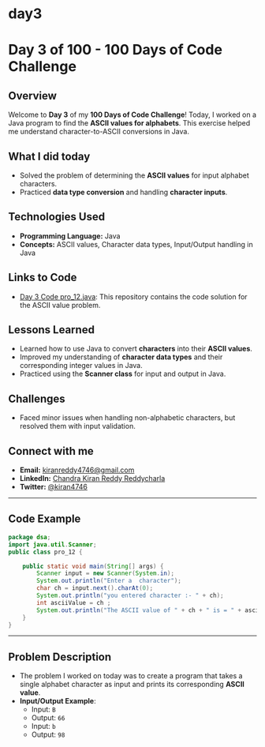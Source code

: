 # day3

# Day 3 of 100 - 100 Days of Code Challenge

## Overview
Welcome to **Day 3** of my **100 Days of Code Challenge**! Today, I worked on a Java program to find the **ASCII values for alphabets**. This exercise helped me understand character-to-ASCII conversions in Java.

## What I did today
- Solved the problem of determining the **ASCII values** for input alphabet characters.
- Practiced **data type conversion** and handling **character inputs**.

## Technologies Used
- **Programming Language:** Java
- **Concepts:** ASCII values, Character data types, Input/Output handling in Java

## Links to Code
- [Day 3 Code pro_12.java](#https://github.com/kiranreddy4433E/day3/blob/main/pro_12.java): This repository contains the code solution for the ASCII value problem.

## Lessons Learned
- Learned how to use Java to convert **characters** into their **ASCII values**.
- Improved my understanding of **character data types** and their corresponding integer values in Java.
- Practiced using the **Scanner class** for input and output in Java.

## Challenges
- Faced minor issues when handling non-alphabetic characters, but resolved them with input validation.

## Connect with me
- **Email:** [kiranreddy4746@gmail.com](mailto:kiranreddy4746@gmail.com)
- **LinkedIn:** [Chandra Kiran Reddy Reddycharla](https://www.linkedin.com/in/chandra-kiran-reddy-reddycharla-a9a746230/)
- **Twitter:** [@kiran4746](https://twitter.com/kiran4746)

---

## Code Example

```java
package dsa;
import java.util.Scanner;
public class pro_12 {

	public static void main(String[] args) {
		Scanner input = new Scanner(System.in);
		System.out.println("Enter a  character");
		char ch = input.next().charAt(0);
		System.out.println("you entered character :- " + ch);
		int asciiValue = ch ;
		System.out.println("The ASCII value of " + ch + " is = " + asciiValue);		
	}
}


```
----

## Problem Description
- The problem I worked on today was to create a program that takes a single alphabet character as input and prints its corresponding **ASCII value**.
- **Input/Output Example**:
  - Input: `B`
  - Output: `66`
  - Input: `b`
  - Output: `98`
